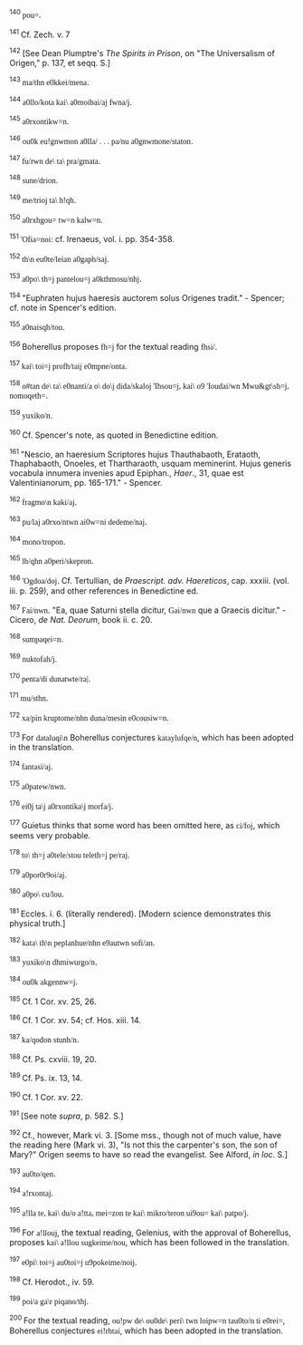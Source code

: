 <body>
 <p><a name="P10400_2762634"></a>
 <sup>140 </sup><font face="SPIonic">pou=</font>.</p>
 
 <p><a name="P10401_2762771"></a>
 <sup>141 </sup>Cf. Zech. v. 7</p>
 
 <p><a name="P10402_2763348"></a>
 <sup>142 </sup>[See Dean Plumptre's <i>The Spirits in Prison</i>, on "The Universalism of Origen," p. 137, et seqq. S.]</p>
 
 <p><a name="P10403_2764335"></a>
 <sup>143 </sup><font face="SPIonic">ma/thn e0kkei/mena</font>.</p>
 
 <p><a name="P10407_2764588"></a>
 <sup>144 </sup><font face="SPIonic">a0llo/kota kai\ a0moibai/aj fwna/j</font>.</p>
 
 <p><a name="P10408_2765273"></a>
 <sup>145 </sup><font face="SPIonic">a0rxontikw=n</font>.</p>
 
 <p><a name="P10409_2765897"></a>
 <sup>146 </sup><font face="SPIonic">ou0k eu!gnwmon a0lla/ . . . pa/nu a0gnwmone/staton</font>.</p>
 
 <p><a name="P10413_2767445"></a>
 <sup>147 </sup><font face="SPIonic">fu/rwn de\ ta\ pra/gmata</font>. </p>
 
 <p><a name="P10414_2768193"></a>
 <sup>148 </sup><font face="SPIonic">sune/drion</font>.</p>
 
 <p><a name="P10415_2768494"></a>
 <sup>149 </sup><font face="SPIonic">me/trioj ta\ h!qh</font>.</p>
 
 <p><a name="P10416_2768682"></a>
 <sup>150 </sup><font face="SPIonic">a0rxhgou= tw=n kalw=n</font>.</p>
 
 <p><a name="P10417_2768799"></a>
 <sup>151 </sup><font face="SPIonic">'Ofia=noi</font>: cf. Irenaeus, vol. i. pp. 354-358.</p>
 
 <p><a name="P10418_2768984"></a>
 <sup>152 </sup><font face="SPIonic">th\n eu0te/leian a0gaph/saj</font>.</p>
 
 <p><a name="P10419_2769153"></a>
 <sup>153 </sup><font face="SPIonic">a0po\ th=j pantelou=j a0kthmosu/nhj</font>.</p>
 
 <p><a name="P10420_2769480"></a>
 <sup>154 </sup>"Euphraten hujus haeresis auctorem solus Origenes tradit." - Spencer; cf. note in Spencer's edition.</p>
 
 <p><a name="P10424_2769971"></a>
 <sup>155 </sup><font face="SPIonic">a0naisqh/tou</font>.</p>
 
 <p><a name="P10425_2770097"></a>
 <sup>156 </sup>Boherellus proposes <font face="SPIonic">fh=j</font> for the textual reading <font face="SPIonic">fhsi/</font>.</p>
 
 <p><a name="P10426_2770571"></a>
 <sup>157 </sup><font face="SPIonic">kai\ toi=j profh/taij e0mpne/onta</font>.</p>
 
 <p><a name="P10427_2770843"></a>
 <sup>158 </sup><font face="SPIonic">o#tan de\ ta\ e0nanti/a o\ do\j dida/skaloj 'Ihsou=j, kai\ o9 'Ioudai/wn Mwu&amp;gt\sh=j, nomoqeth=</font>.</p>
 
 <p><a name="P10428_2771694"></a>
 <sup>159 </sup><font face="SPIonic">yuxiko/n</font>.</p>
 
 <p><a name="P10432_2771973"></a>
 <sup>160 </sup>Cf. Spencer's note, as quoted in Benedictine edition. </p>
 
 <p><a name="P10433_2773120"></a>
 <sup>161 </sup>"Nescio, an haeresium Scriptores hujus Thauthabaoth, Erataoth, Thaphabaoth, Onoeles, et Thartharaoth, usquam meminerint. Hujus generis vocabula innumera invenies apud Epiphan., <i>Haer</i>., 31, quae est Valentinianorum, pp. 165-171." - Spencer.</p>
 
 <p><a name="P10437_2774512"></a>
 <sup>162 </sup><font face="SPIonic">fragmo\n kaki/aj</font>.</p>
 
 <p><a name="P10438_2774596"></a>
 <sup>163 </sup><font face="SPIonic">pu/laj a0rxo/ntwn ai0w=ni dedeme/naj</font>.</p>
 
 <p><a name="P10439_2774726"></a>
 <sup>164 </sup><font face="SPIonic">mono/tropon</font>.</p>
 
 <p><a name="P10440_2774784"></a>
 <sup>165 </sup><font face="SPIonic">lh/qhn a0peri/skepron</font>.</p>
 
 <p><a name="P10441_2775089"></a>
 <sup>166 </sup><font face="SPIonic">'Ogdoa/doj</font>. Cf. Tertullian, de <i>Praescript. adv. Haereticos</i>, cap. xxxiii. (vol. iii. p. 259), and other references in Benedictine ed.</p>
 
 <p><a name="P10442_2775800"></a>
 <sup>167 </sup><font face="SPIonic">Fai/nwn</font>. "Ea, quae Saturni stella dicitur, <font face="SPIonic">Gai/nwn</font> que a Graecis dicitur." - Cicero, <i>de Nat. Deorum</i>, book ii. c. 20.</p>
 
 <p><a name="P10443_2775939"></a>
 <sup>168 </sup><font face="SPIonic">sumpaqei=n</font>.</p>
 
 <p><a name="P10444_2776126"></a>
 <sup>169 </sup><font face="SPIonic">nuktofah/j</font>.</p>
 
 <p><a name="P10445_2776688"></a>
 <sup>170 </sup><font face="SPIonic">penta/di dunatwte/ra|</font>.</p>
 
 <p><a name="P10446_2777117"></a>
 <sup>171 </sup><font face="SPIonic">mu/sthn</font>.</p>
 
 <p><a name="P10447_2777492"></a>
 <sup>172 </sup><font face="SPIonic">xa/pin kruptome/nhn duna/mesin e0cousiw=n</font>.</p>
 
 <p><a name="P10448_2777889"></a>
 <sup>173 </sup>For <font face="SPIonic">dataluqi\n</font> Boherellus conjectures <font face="SPIonic">kataylufqe/n</font>, which has been adopted in the translation. </p>
 
 <p><a name="P10452_2778776"></a>
 <sup>174 </sup><font face="SPIonic">fantasi/aj</font>.</p>
 
 <p><a name="P10453_2778920"></a>
 <sup>175 </sup><font face="SPIonic">a0patew/nwn</font>.</p>
 
 <p><a name="P10457_2780026"></a>
 <sup>176 </sup><font face="SPIonic">ei0j ta\j a0rxontika\j morfa/j</font>.</p>
 
 <p><a name="P10458_2780267"></a>
 <sup>177 </sup>Guietus thinks that some word has been omitted here, as <font face="SPIonic">ci/foj</font>, which seems very probable.</p>
 
 <p><a name="P10459_2780905"></a>
 <sup>178 </sup><font face="SPIonic">to\ th=j a0tele/stou teleth=j pe/raj</font>.</p>
 
 <p><a name="P10463_2781284"></a>
 <sup>179 </sup><font face="SPIonic">a0por0r9oi/aj</font>.</p>
 
 <p><a name="P10464_2781772"></a>
 <sup>180 </sup><font face="SPIonic">a0po\ cu/lou</font>.</p>
 
 <p><a name="P10468_2783559"></a>
 <sup>181 </sup>Eccles. i. 6. (literally rendered). [Modern science demonstrates this physical truth.] </p>
 
 <p><a name="P10469_2784083"></a>
 <sup>182 </sup><font face="SPIonic">kata\ th\n peplanhue/nhn e9autwn sofi/an</font>.</p>
 
 <p><a name="P10470_2784611"></a>
 <sup>183 </sup><font face="SPIonic">yuxiko\n dhmiwurgo/n</font>.</p>
 
 <p><a name="P10471_2784767"></a>
 <sup>184 </sup><font face="SPIonic">ou0k akgennw=j</font>.</p>
 
 <p><a name="P10475_2785353"></a>
 <sup>185 </sup>Cf. 1 Cor. xv. 25, 26.</p>
 
 <p><a name="P10476_2785541"></a>
 <sup>186 </sup>Cf. 1 Cor. xv. 54; cf. Hos. xiii. 14.</p>
 
 <p><a name="P10477_2785608"></a>
 <sup>187 </sup><font face="SPIonic">ka/qodon stunh/n</font>.</p>
 
 <p><a name="P10478_2786014"></a>
 <sup>188 </sup>Cf. Ps. cxviii. 19, 20.</p>
 
 <p><a name="P10479_2786218"></a>
 <sup>189 </sup>Cf. Ps. ix. 13, 14.</p>
 
 <p><a name="P10480_2787141"></a>
 <sup>190 </sup>Cf. 1 Cor. xv. 22.</p>
 
 <p><a name="P10481_2787572"></a>
 <sup>191 </sup>[See note <i>supra</i>, p. 582. S.]</p>
 
 <p><a name="P10482_2787662"></a>
 <sup>192 </sup>Cf., however, Mark vi. 3. [Some mss., though not of much value, have the reading here (Mark vi. 3), "Is not this the carpenter's son, the son of Mary?" Origen seems to have so read the evangelist. See Alford, <i>in loc</i>. S.]</p>
 
 <p><a name="P10486_2788647"></a>
 <sup>193 </sup><font face="SPIonic">au0to/qen</font>.</p>
 
 <p><a name="P10487_2788978"></a>
 <sup>194 </sup><font face="SPIonic">a!rxontaj</font>. </p>
 
 <p><a name="P10491_2790396"></a>
 <sup>195 </sup><font face="SPIonic">a!lla te, kai\ du/o a!tta, mei=zon te kai\ mikro/teron ui9ou= kai\ patpo/j</font>.</p>
 
 <p><a name="P10492_2790694"></a>
 <sup>196 </sup>For <font face="SPIonic">a!llouj</font>, the textual reading, Gelenius, with the approval of Boherellus, proposes <font face="SPIonic">kai\ a!llou sugkeime/nou</font>, which has been followed in the translation.</p>
 
 <p><a name="P10496_2792534"></a>
 <sup>197 </sup><font face="SPIonic">e0pi\ toi=j au0toi=j u9pokeime/noij</font>.</p>
 
 <p><a name="P10497_2792884"></a>
 <sup>198 </sup>Cf. Herodot., iv. 59.</p>
 
 <p><a name="P10498_2793170"></a>
 <sup>199 </sup><font face="SPIonic">poi/a ga\r piqano/thj</font>.</p>
 
 <p><a name="P10499_2793530"></a>
 <sup>200 </sup>For the textual reading, <font face="SPIonic">ou!pw de\ ou0de\ peri\ twn loipw=n tau0to/n ti e0rei=</font>, Boherellus conjectures <font face="SPIonic">ei!rhtai</font>, which has been adopted in the translation. </p>
 
 </body>